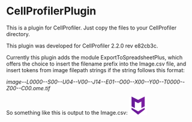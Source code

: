# CellProfilerPlugin

This is a plugin for CellProfiler. Just copy the files to your CellProfiler directory.

This plugin was developed for CellProfiler 2.2.0 rev e82cb3c.

Currently this plugin adds the module ExportToSpreadsheetPlus, which offers the choice to insert the filename prefix into the Image.csv file, and insert tokens from image filepath strings if the string follows this format:

*image--L0000--S00--U04--V00--J14--E01--O00--X00--Y00--T0000--Z00--C00.ome.tif*

So something like this is output to the Image.csv:
![alt text](https://github.com/adam-p/markdown-here/raw/master/src/common/images/icon48.png "Logo Title Text 1")
